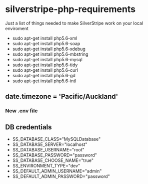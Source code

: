# silverstripe-php-requirements
Just a list of things needed to make SilverStripe work on your local enviroment

- sudo apt-get install php5.6-xml
- sudo apt-get install php5.6-soap
- sudo apt-get install php5.6-xdebug
- sudo apt-get install php5.6-mbstring
- sudo apt-get install php5.6-mysql
- sudo apt-get install php5.6-tidy
- sudo apt-get install php5.6-curl
- sudo apt-get install php5.6-gd
- sudo apt-get install php5.6-intl

## date.timezone = 'Pacific/Auckland'

### New .env file
## DB credentials
- SS_DATABASE_CLASS="MySQLDatabase"
- SS_DATABASE_SERVER="localhost"
- SS_DATABASE_USERNAME="root"
- SS_DATABASE_PASSWORD="password"
- SS_DATABASE_CHOOSE_NAME="true"
- SS_ENVIRONMENT_TYPE="dev"
- SS_DEFAULT_ADMIN_USERNAME="admin"
- SS_DEFAULT_ADMIN_PASSWORD="password"
